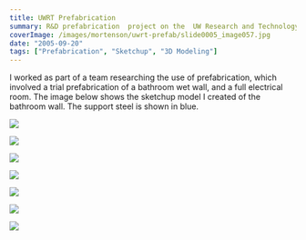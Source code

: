```yaml
---
title: UWRT Prefabrication
summary: R&D prefabrication  project on the  UW Research and Technology project
coverImage: /images/mortenson/uwrt-prefab/slide0005_image057.jpg
date: "2005-09-20"
tags: ["Prefabrication", "Sketchup", "3D Modeling"]
---
```


I worked as part of a team researching the use of prefabrication, which involved a trial prefabrication of a bathroom wet wall, and a full electrical room. The image below shows the sketchup model I created of the bathroom wall. The support steel is shown in blue.

![](/images/mortenson/uwrt-prefab/slide0005_image059.png)

![](/images/mortenson/uwrt-prefab/slide0005_image065.jpg)

![](/images/mortenson/uwrt-prefab/IMG_3169.jpg)

![](/images/mortenson/uwrt-prefab/IMG_3180.jpg)

![](/images/mortenson/uwrt-prefab/IMG_3189.jpg)

![](/images/mortenson/uwrt-prefab/IMG_3247.jpg)

![](/images/mortenson/uwrt-prefab/slide0005_image0611.jpg)
